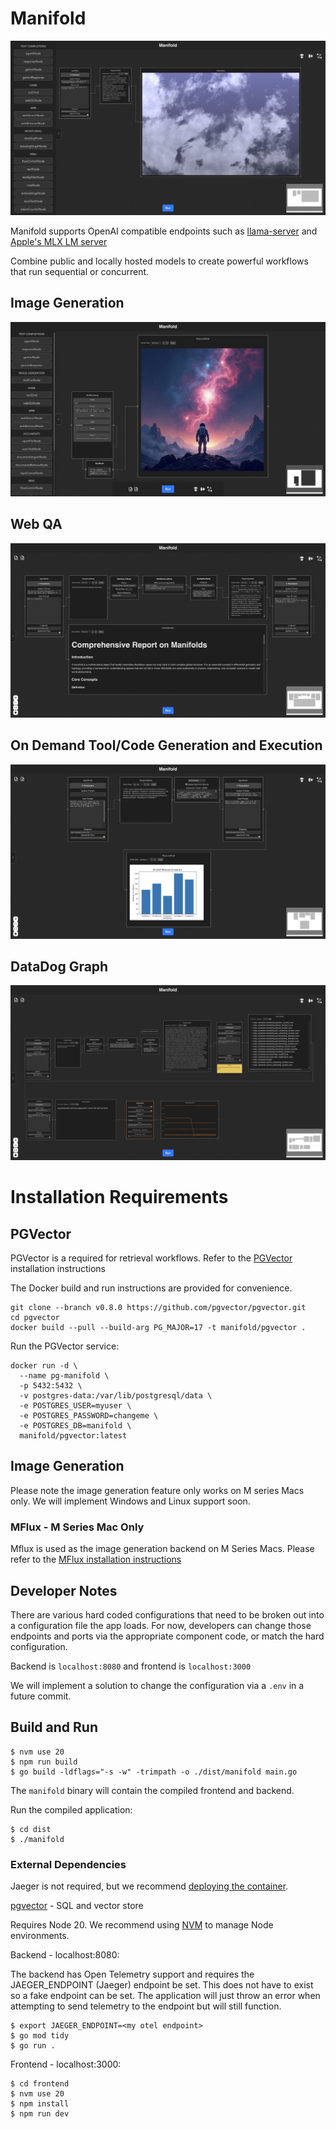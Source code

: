 # Manifold

![Manifold](docs/manifold_glsl.png)

Manifold supports OpenAI compatible endpoints such as [llama-server](https://github.com/ggerganov/llama.cpp/tree/master/examples/server) and [Apple's MLX LM server](https://github.com/ml-explore/mlx-examples/blob/main/llms/mlx_lm/SERVER.md)

Combine public and locally hosted models to create powerful workflows that run sequential or concurrent.

## Image Generation

![Manifold Image Generation](docs/manifold_img_gen.jpg)

## Web QA

![Manifold Web QA](docs/manifold_webqa.png)

## On Demand Tool/Code Generation and Execution

![Manifold Web QA](docs/manifold_code.png)

## DataDog Graph

![Manifold Web QA](docs/manifold_datadog.png)

# Installation Requirements

## PGVector

PGVector is a required for retrieval workflows. Refer to the [PGVector](https://github.com/pgvector/pgvector?tab=readme-ov-file#installation) installation instructions

The Docker build and run instructions are provided for convenience.
```
git clone --branch v0.8.0 https://github.com/pgvector/pgvector.git
cd pgvector
docker build --pull --build-arg PG_MAJOR=17 -t manifold/pgvector .
```

Run the PGVector service:
```
docker run -d \
  --name pg-manifold \
  -p 5432:5432 \
  -v postgres-data:/var/lib/postgresql/data \
  -e POSTGRES_USER=myuser \
  -e POSTGRES_PASSWORD=changeme \
  -e POSTGRES_DB=manifold \
  manifold/pgvector:latest
```

## Image Generation

Please note the image generation feature only works on M series Macs only. We will implement Windows and Linux support soon.

### MFlux - M Series Mac Only

Mflux is used as the image generation backend on M Series Macs. Please refer to the [MFlux installation instructions](https://github.com/filipstrand/mflux)

## Developer Notes

There are various hard coded configurations that need to be broken out into a configuration file the app loads.
For now, developers can change those endpoints and ports via the appropriate component code, or match the hard configuration.

Backend is `localhost:8080` and frontend is `localhost:3000`

We will implement a solution to change the configuration via a `.env` in a future commit.

## Build and Run

```
$ nvm use 20
$ npm run build
$ go build -ldflags="-s -w" -trimpath -o ./dist/manifold main.go
```

The `manifold` binary will contain the compiled frontend and backend.

Run the compiled application:

```
$ cd dist
$ ./manifold
```

### External Dependencies

Jaeger is not required, but we recommend [deploying the container](https://www.jaegertracing.io/docs/1.6/getting-started/#all-in-one-docker-image).

[pgvector](https://github.com/pgvector/pgvector) - SQL and vector store

Requires Node 20. We recommend using [NVM](https://github.com/nvm-sh/nvm) to manage Node environments.

Backend - localhost:8080:

The backend has Open Telemetry support and requires the JAEGER_ENDPOINT (Jaeger) endpoint be set. This does not have to exist so a fake endpoint can be set.
The application will just throw an error when attempting to send telemetry to the endpoint but will still function.

```
$ export JAEGER_ENDPOINT=<my otel endpoint>
$ go mod tidy
$ go run .
```

Frontend - localhost:3000:
```
$ cd frontend
$ nvm use 20
$ npm install
$ npm run dev
```
